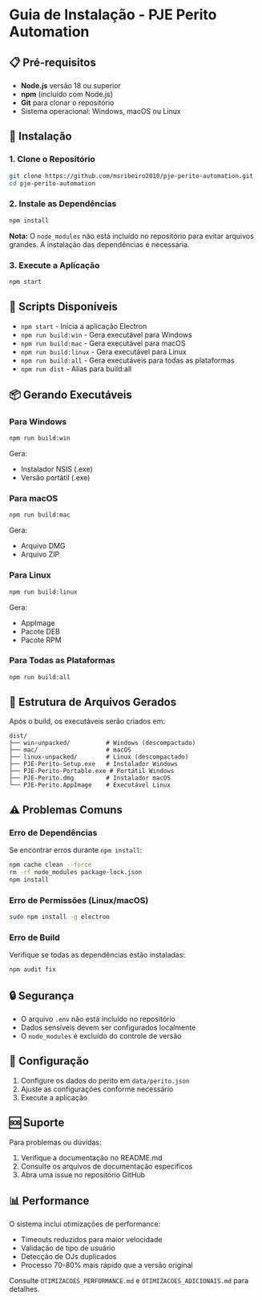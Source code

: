 # Guia de Instalação - PJE Perito Automation

## 📋 Pré-requisitos

- **Node.js** versão 18 ou superior
- **npm** (incluído com Node.js)
- **Git** para clonar o repositório
- Sistema operacional: Windows, macOS ou Linux

## 🚀 Instalação

### 1. Clone o Repositório

```bash
git clone https://github.com/msribeiro2010/pje-perito-automation.git
cd pje-perito-automation
```

### 2. Instale as Dependências

```bash
npm install
```

**Nota:** O `node_modules` não está incluído no repositório para evitar arquivos grandes. A instalação das dependências é necessária.

### 3. Execute a Aplicação

```bash
npm start
```

## 🔧 Scripts Disponíveis

- `npm start` - Inicia a aplicação Electron
- `npm run build:win` - Gera executável para Windows
- `npm run build:mac` - Gera executável para macOS
- `npm run build:linux` - Gera executável para Linux
- `npm run build:all` - Gera executáveis para todas as plataformas
- `npm run dist` - Alias para build:all

## 📦 Gerando Executáveis

### Para Windows
```bash
npm run build:win
```
Gera:
- Instalador NSIS (.exe)
- Versão portátil (.exe)

### Para macOS
```bash
npm run build:mac
```
Gera:
- Arquivo DMG
- Arquivo ZIP

### Para Linux
```bash
npm run build:linux
```
Gera:
- AppImage
- Pacote DEB
- Pacote RPM

### Para Todas as Plataformas
```bash
npm run build:all
```

## 📁 Estrutura de Arquivos Gerados

Após o build, os executáveis serão criados em:
```
dist/
├── win-unpacked/          # Windows (descompactado)
├── mac/                   # macOS
├── linux-unpacked/        # Linux (descompactado)
├── PJE-Perito-Setup.exe   # Instalador Windows
├── PJE-Perito-Portable.exe # Portátil Windows
├── PJE-Perito.dmg         # Instalador macOS
└── PJE-Perito.AppImage    # Executável Linux
```

## ⚠️ Problemas Comuns

### Erro de Dependências
Se encontrar erros durante `npm install`:
```bash
npm cache clean --force
rm -rf node_modules package-lock.json
npm install
```

### Erro de Permissões (Linux/macOS)
```bash
sudo npm install -g electron
```

### Erro de Build
Verifique se todas as dependências estão instaladas:
```bash
npm audit fix
```

## 🔒 Segurança

- O arquivo `.env` não está incluído no repositório
- Dados sensíveis devem ser configurados localmente
- O `node_modules` é excluído do controle de versão

## 📝 Configuração

1. Configure os dados do perito em `data/perito.json`
2. Ajuste as configurações conforme necessário
3. Execute a aplicação

## 🆘 Suporte

Para problemas ou dúvidas:
1. Verifique a documentação no README.md
2. Consulte os arquivos de documentação específicos
3. Abra uma issue no repositório GitHub

## 📊 Performance

O sistema inclui otimizações de performance:
- Timeouts reduzidos para maior velocidade
- Validação de tipo de usuário
- Detecção de OJs duplicados
- Processo 70-80% mais rápido que a versão original

Consulte `OTIMIZACOES_PERFORMANCE.md` e `OTIMIZACOES_ADICIONAIS.md` para detalhes.